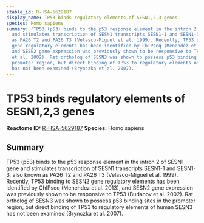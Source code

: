 ```yaml
---
stable_id: R-HSA-5629187
display_name: TP53 binds regulatory elements of SESN1,2,3 genes
species: Homo sapiens
summary: 'TP53 (p53) binds to the p53 response element in the intron 2 of SESN1 gene
  and stimulates transcription of SESN1 transcripts SESN1-1 and SESN1-3, also known
  as PA26 T2 and PA26 T3 (Velasco-Miguel et al. 1999). Recently, TP53 binding to SESN2
  gene regulatory elements has been identified by ChIPseq (Menendez et al. 2013),
  and SESN2 gene expression was previously shown to be responsive to TP53 (Budanov
  et al. 2002). Rat ortholog of SESN3 was shown to possess p53 binding sites in the
  promoter region, but direct binding of TP53 to regulatory elements of human SESN3
  has not been examined (Brynczka et al. 2007). '
---
```


# TP53 binds regulatory elements of SESN1,2,3 genes
**Reactome ID:** [R-HSA-5629187](https://reactome.org/content/detail/R-HSA-5629187)
**Species:** Homo sapiens

## Summary

TP53 (p53) binds to the p53 response element in the intron 2 of SESN1 gene and stimulates transcription of SESN1 transcripts SESN1-1 and SESN1-3, also known as PA26 T2 and PA26 T3 (Velasco-Miguel et al. 1999). Recently, TP53 binding to SESN2 gene regulatory elements has been identified by ChIPseq (Menendez et al. 2013), and SESN2 gene expression was previously shown to be responsive to TP53 (Budanov et al. 2002). Rat ortholog of SESN3 was shown to possess p53 binding sites in the promoter region, but direct binding of TP53 to regulatory elements of human SESN3 has not been examined (Brynczka et al. 2007). 
